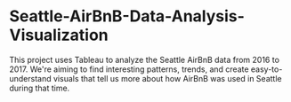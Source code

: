# Seattle-AirBnB-Data-Analysis-Visualization



This project uses Tableau to analyze the Seattle AirBnB data from 2016 to 2017. We're aiming to find interesting patterns, trends, and create easy-to-understand visuals that tell us more about how AirBnB was used in Seattle during that time.
